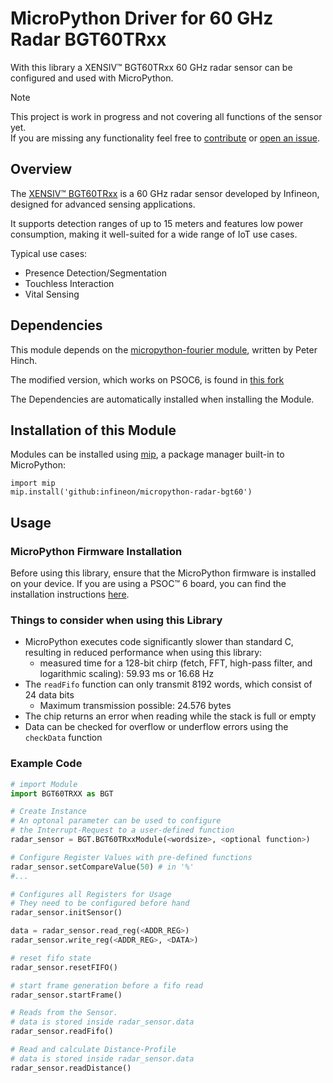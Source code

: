 # MicroPython Driver for 60 GHz Radar BGT60TRxx
With this library a XENSIV™ BGT60TRxx 60 GHz radar sensor can be configured
and used with MicroPython.

> [!NOTE]  
> This project is work in progress and not covering all functions
of the sensor yet.   
> If you are missing any functionality feel free to [contribute](https://github.com/Infineon/micropython-radar-bgt60/fork) or [open an issue](https://github.com/Infineon/micropython-radar-bgt60/issues).

## Overview
The [XENSIV™ BGT60TRxx](https://www.infineon.com/cms/en/product/sensor/radar-sensors/radar-sensors-for-iot/60ghz-radar/)
is a 60 GHz radar sensor developed by Infineon, designed for advanced sensing applications.

It supports detection ranges of up to 15 meters and features low power consumption,
making it well-suited for a wide range of IoT use cases.

Typical use cases:
 - Presence Detection/Segmentation
 - Touchless Interaction
 - Vital Sensing

## Dependencies
This module depends on the [micropython-fourier module](https://github.com/peterhinch/micropython-fourier),
written by Peter Hinch.

The modified version, which works on PSOC6, is found in [this fork](https://github.com/ederjc/micropython-fourier)

The Dependencies are automatically installed when installing
the Module.

## Installation of this Module
Modules can be installed using [mip](https://docs.micropython.org/en/latest/reference/packages.html#installing-packages-with-mip),
a package manager built-in to MicroPython:
```
import mip
mip.install('github:infineon/micropython-radar-bgt60')
```

## Usage

### MicroPython Firmware Installation
Before using this library, ensure that the MicroPython firmware is installed on your device.
If you are using a PSOC™ 6 board, you can find the installation instructions [here](https://ifx-micropython.readthedocs.io/en/latest/psoc6/intro.html#install-micropython-on-the-board).

### Things to consider when using this Library
- MicroPython executes code significantly slower than standard C, resulting in reduced performance when using this library:
    - measured time for a 128-bit chirp (fetch, FFT, high-pass filter, and logarithmic scaling):
        59.93 ms or 16.68 Hz  
- The `readFifo` function can only transmit 8192 words,
which consist of 24 data bits
    - Maximum transmission possible: 24.576 bytes
- The chip returns an error when reading while the stack is full or empty
- Data can be checked for overflow or underflow errors using the `checkData` function

### Example Code
```python
# import Module
import BGT60TRXX as BGT

# Create Instance
# An optonal parameter can be used to configure
# the Interrupt-Request to a user-defined function
radar_sensor = BGT.BGT60TRxxModule(<wordsize>, <optional function>)

# Configure Register Values with pre-defined functions
radar_sensor.setCompareValue(50) # in '%'
#...

# Configures all Registers for Usage
# They need to be configured before hand
radar_sensor.initSensor()

data = radar_sensor.read_reg(<ADDR_REG>)
radar_sensor.write_reg(<ADDR_REG>, <DATA>)

# reset fifo state
radar_sensor.resetFIFO()

# start frame generation before a fifo read
radar_sensor.startFrame()

# Reads from the Sensor.
# data is stored inside radar_sensor.data
radar_sensor.readFifo()

# Read and calculate Distance-Profile
# data is stored inside radar_sensor.data
radar_sensor.readDistance()
```
